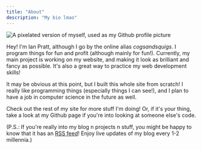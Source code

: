 ```yaml
---
title: "About"
description: "My bio lmao"
---
```


<div class="avatar float-right mt-7">
    <div class="ring-primary ring-offset-base-100 w-24 rounded-full ring ring-offset-2">
        <!-- NOTE: Doing `pr-[4px]` b/c image is offset horribly and it bothers me -->
        <img src="/assets/images/pfp.png" class="m-0 pr-[4px]" alt="A pixelated version of myself, used as my Github profile picture"/>
    </div>
</div>

Hey! I'm Ian Pratt, although I go by the online alias _cogsandsquigs_. I program things for fun and profit (although mainly for fun!). Currently, my main project is working on my website, and making it look as brilliant and fancy as possible. It's also a great way to practice my web development skills!

It may be obvious at this point, but I built this whole site from scratch! I really like programming things (especially things I can see!), and I plan to have a job in computer science in the future as well.

Check out the rest of my site for more stuff I'm doing! Or, if it's your thing, take a look at my Github page if you're into looking at someone else's code.

(P.S.: If you're really into my blog n projects n stuff, you might be happy to know that it has an [RSS feed](/rss.xml)! Enjoy live updates of my blog every 1-2 millennia.)
